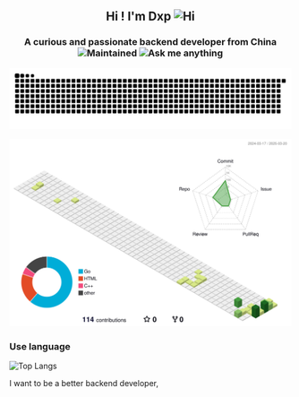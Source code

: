<p align="center">
<h2 align="center">Hi ! I'm Dxp <img src="https://cdn.jsdelivr.net/gh/MaleWeb/picture/images/techblog/hi.gif" width="25" alt="Hi"></h2>
<h3 align="center">A curious and passionate backend developer from China <img src="https://img.shields.io/badge/Maintained%3F-yes-green.svg" alt="Maintained"> <img src="https://img.shields.io/badge/Ask%20me-anything-1abc9c.svg" alt="Ask me anything"></h3>
</p>

<p align="center">
    <picture>
      <source media="(prefers-color-scheme: dark)" srcset="https://raw.githubusercontent.com/dwhdxp/dwhdxp/output/github-contribution-grid-snake-dark.svg">
      <source media="(prefers-color-scheme: light)" srcset="https://raw.githubusercontent.com/dwhdxp/dwhdxp/output/github-contribution-grid-snake.svg">
      <img alt="github contribution grid snake animation" src="https://raw.githubusercontent.com/dwhdxp/dwhdxp/output/github-contribution-grid-snake.svg">
    </picture>
</p>

![](./profile-3d-contrib/profile-green-animate.svg)

### Use language 
![Top Langs](https://github-readme-stats.vercel.app/api/top-langs/?username=dwhdxp&size_weight=0.5&count_weight=0.5)

I want to be a better backend developer, 
<!--
**dwhdxp/dwhdxp** is a ✨ _special_ ✨ repository because its `README.md` (this file) appears on your GitHub profile.

Here are some ideas to get you started:

- 🔭 I’m currently working on ...
- 🌱 I’m currently learning ...
- 👯 I’m looking to collaborate on ...
- 🤔 I’m looking for help with ...
- 💬 Ask me about ...
- 📫 How to reach me: ...
- 😄 Pronouns: ...
- ⚡ Fun fact: ...
-->


[def]: ./profile-3d-contrib/profile-gitblock.svg​